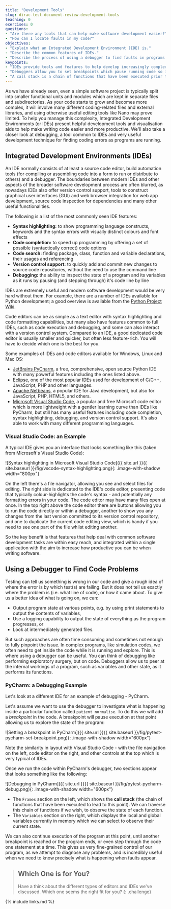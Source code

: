 ```yaml
---
title: "Development Tools"
slug: dirac-test-document-review-development-tools
teaching: 0
exercises: 0
questions:
- "Are there any tools that can help make software development easier?"
- "How can I locate faults in my code?"
objectives:
- "Explain what an Integrated Development Environment (IDE) is."
- "Describe the common features of IDEs."
- "Describe the process of using a debugger to find faults in programs."
keypoints:
- "IDEs provide tools and features to help develop increasingly complex code."
- "Debuggers allow you to set breakpoints which pause running code so its state can be inspected."
- "A call stack is a chain of functions that have been executed prior to a certain point."
---
```


As we have already seen, even a simple software project is typically split into smaller functional units and modules which are kept in separate files and subdirectories. As your code starts to grow and becomes more complex, it will involve many different coding-related files and external libraries, and using otherwise useful editing tools like Nano may prove limited. To help you manage this complexity, Integrated Development Environments (or IDEs) present helpful development tools and visualisation aids to help make writing code easier and more productive. We'll also take a closer look at debugging, a tool common to IDEs and very useful development technique for finding coding errors as programs are running.


## Integrated Development Environments (IDEs)

An IDE normally consists of at least a source code editor, build automation tools (for compiling or assembling code into a form to run or distribute to others) and a debugger. The boundaries between modern IDEs and other aspects of the broader software development process are often blurred, as nowadays IDEs also offer version control support, tools to construct graphical user interfaces (GUI) and web browser integration for web app development, source code inspection for dependencies and many other useful functionalities.

The following is a list of the most commonly seen IDE features:

- **Syntax highlighting:** to show programming language constructs, keywords and the syntax errors with visually distinct colours and font effects
- **Code completion:** to speed up programming by offering a set of possible (syntactically correct) code options
- **Code search:** finding package, class, function and variable declarations, their usages and referencing
- **Version control support:** to quickly add and commit new changes to source code repositories, without the need to use the command line
- **Debugging:** the ability to inspect the state of a program and its variables as it runs by pausing (and stepping through) it's code line by line

IDEs are extremely useful and modern software development would be very hard without them. For example, there are a number of IDEs available for Python development; a good overview is available from the [Python Project Wiki](https://wiki.python.org/moin/IntegratedDevelopmentEnvironments).

Code editors can be as simple as a text editor with syntax highlighting and code formatting capabilities, but many also have features common to full IDEs, such as code execution and debugging, and some can also interact with a version control system. Compared to an IDE, a good dedicated code editor is usually smaller and quicker, but often less feature-rich. You will have to decide which one is the best for you.

Some examples of IDEs and code editors available for Windows, Linux and Mac OS:

- [JetBrains PyCharm](https://www.jetbrains.com/pycharm/), a free, comprehensive, open source Python IDE with many powerful features including the ones listed above.
- [Eclipse](https://www.eclipse.org/ide/), one of the most popular IDEs used for development of C/C++, JavaScript, PHP and other languages.
- [Apache Netbeans](https://netbeans.apache.org/), a popular IDE for Java development, but also for JavaScript, PHP, HTML5, and others.
- [Microsoft Visual Studio Code](https://code.visualstudio.com/), a popular and free Microsoft code editor which is more lightweight with a gentler learning curve than IDEs like PyCharm, but still has many useful features including code completion, syntax highlighting, debugging, and version control support. It's also able to work with many different programming languages.

### Visual Studio Code: an Example

A typical IDE gives you an interface that looks something like this (taken from Microsoft's Visual Studio Code):

![Syntax highlighting in Microsoft Visual Studio Code]({{ site.url }}{{ site.baseurl }}/fig/vscode-syntax-highlighting.png){: .image-with-shadow width="800px"}

On the left there's a file navigator, allowing you see and select files for editing. The right side is dedicated to the IDE's code editor, presenting code that typically colour-highlights the code's syntax - and potentially any formatting errors in your code. The code editor may have many files open at once. In the top right above the code editor there are buttons allowing you to run the code directly or within a debugger, another to show you any changes from the last version committed to its version control repository, and one to duplicate the current code editing view, which is handy if you need to see one part of the file whilst editing another.

So the key benefit is that features that help deal with common software development tasks are within easy reach, and integrated within a single application with the aim to increase how productive you can be when writing software.

## Using a Debugger to Find Code Problems

Testing can tell us something is wrong in our code and give a rough idea of where the error is by which test(s) are failing. But it does not tell us exactly where the problem is (i.e. what line of code), or how it came about. To give us a better idea of what is going on, we can:

- Output program state at various points, e.g. by using print statements to output the contents of variables,
- Use a logging capability to output the state of everything as the program progresses, or
- Look at intermediately generated files.

But such approaches are often time consuming and sometimes not enough to fully pinpoint the issue. In complex programs, like simulation codes, we often need to get inside the code while it is running and explore. This is where using a debugger can be useful. You can think of debugging like performing exploratory surgery, but on code. Debuggers allow us to peer at the internal workings of a program, such as variables and other state, as it performs its functions.

### PyCharm: a Debugging Example

Let's look at a different IDE for an example of debugging - PyCharm.

Let's assume we want to use the debugger to investigate what is happening inside a particular function called `patient_normalise`. To do this we will add a *breakpoint* in the code. A breakpoint will pause execution at that point allowing us to explore the state of the program:

![Setting a breakpoint in PyCharm]({{ site.url }}{{ site.baseurl }}/fig/pytest-pycharm-set-breakpoint.png){: .image-with-shadow width="600px"}

Note the similarity in layout with Visual Studio Code - with the file navigation on the left, code editor on the right, and other controls at the top which is very typical of IDEs.

Once we run the code within PyCharm's debugger, two sections appear that looks something like the following:

![Debugging in PyCharm]({{ site.url }}{{ site.baseurl }}/fig/pytest-pycharm-debug.png){: .image-with-shadow width="600px"}

- The `Frames` section on the left, which shows the **call stack** (the chain of functions that have been executed to lead to this point). We can traverse this chain of functions if we wish, to observe the state of each function.
- The `Variables` section on the right, which displays the local and global variables currently in memory which we can select to observe their current state.

We can also continue execution of the program at this point, until another breakpoint is reached or the program ends, or even step through the code one statement at a time. This gives us very fine-grained control of our program, as we attempt to diagnose any problems, and is incredibly useful when we need to know precisely what is happening when faults appear.


> ## Which One is for You?
> 
> Have a think about the different types of editors and IDEs we've discussed. Which one seems the right fit for you?
{: .challenge}

{% include links.md %}
